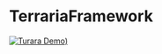 # TerrariaFramework
[![Turara Demo)](https://s1.hdslb.com/bfs/static/player/img/ploading.gif)](https://www.bilibili.com/video/BV1eC4y187sM)
